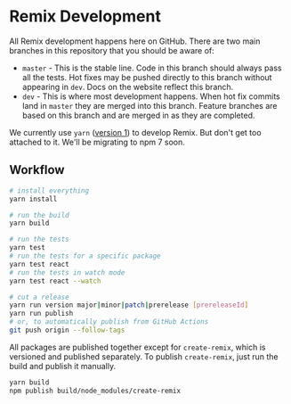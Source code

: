 # Remix Development

All Remix development happens here on GitHub. There are two main branches in this
repository that you should be aware of:

- `master` - This is the stable line. Code in this branch should always pass all
  the tests. Hot fixes may be pushed directly to this branch without appearing in
  `dev`. Docs on the website reflect this branch.
- `dev` - This is where most development happens. When hot fix commits land in
  `master` they are merged into this branch. Feature branches are based on this
  branch and are merged in as they are completed.

We currently use `yarn` ([version 1](https://classic.yarnpkg.com/lang/en/)) to
develop Remix. But don't get too attached to it. We'll be migrating to npm 7
soon.

## Workflow

```bash
# install everything
yarn install

# run the build
yarn build

# run the tests
yarn test
# run the tests for a specific package
yarn test react
# run the tests in watch mode
yarn test react --watch

# cut a release
yarn run version major|minor|patch|prerelease [prereleaseId]
yarn run publish
# or, to automatically publish from GitHub Actions
git push origin --follow-tags
```

All packages are published together except for `create-remix`, which is
versioned and published separately. To publish `create-remix`, just run the
build and publish it manually.

```bash
yarn build
npm publish build/node_modules/create-remix
```
